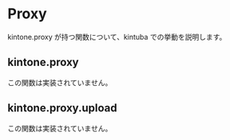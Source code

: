 # Proxy

kintone.proxy が持つ関数について、kintuba での挙動を説明します。

## kintone.proxy

この関数は実装されていません。

## kintone.proxy.upload

この関数は実装されていません。
